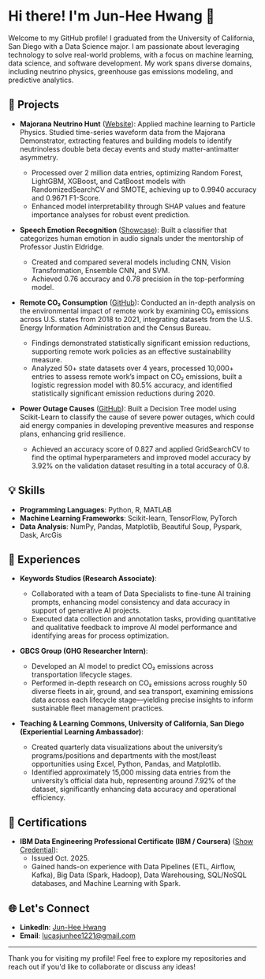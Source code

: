 # Hi there! I'm Jun-Hee Hwang 👋

Welcome to my GitHub profile! I graduated from the University of California, San Diego with a Data Science major. I am passionate about leveraging technology to solve real-world problems, with a focus on machine learning, data science, and software development. My work spans diverse domains, including neutrino physics, greenhouse gas emissions modeling, and predictive analytics.

## 🔭 Projects

- **Majorana Neutrino Hunt** ([Website](https://junismyname.github.io/MajoranaNeutrinoHunt-Website/)): Applied machine learning to Particle Physics. Studied time-series waveform data from the Majorana Demonstrator, extracting features and building models to identify neutrinoless double beta decay events and study matter-antimatter asymmetry.
  - Processed over 2 million data entries, optimizing Random Forest, LightGBM, XGBoost, and CatBoost models with RandomizedSearchCV and SMOTE, achieving up to 0.9940 accuracy and 0.9671 F1-Score.
  - Enhanced model interpretability through SHAP values and feature importance analyses for robust event prediction. 
  
- **Speech Emotion Recognition** ([Showcase](https://drive.google.com/file/d/1g6Z6KEemH3BcP1AUWjN5yAszw8Bv_3aC/view)): Built a classifier that categorizes human emotion in audio signals under the mentorship of Professor Justin Eldridge.
  - Created and compared several models including CNN, Vision Transformation, Ensemble CNN, and SVM.
  - Achieved 0.76 accuracy and 0.78 precision in the top-performing model.
    
- **Remote CO₂ Consumption** ([GitHub](https://github.com/Junismyname/Remote-CO2-Emissions189)): Conducted an in-depth analysis on the environmental impact of remote work by examining CO₂ emissions across U.S. states from 2018 to 2021, integrating datasets from the U.S. Energy Information Administration and the Census Bureau.     
  - Findings demonstrated statistically significant emission reductions, supporting remote work policies as an effective sustainability measure.
  - Analyzed 50+ state datasets over 4 years, processed 10,000+ entries to assess remote work’s impact on CO₂ emissions, built a logistic regression model with 80.5% accuracy, and identified statistically significant emission reductions during 2020.
 
- **Power Outage Causes** ([GitHub](https://gabrielchasukjin.github.io/Power-Outage-Classification-Model/)): Built a Decision Tree model using Scikit-Learn to classify the cause of severe power outages, which could aid energy companies in developing preventive measures and response plans, enhancing grid resilience.
   - Achieved an accuracy score of 0.827 and applied GridSearchCV to find the optimal hyperparameters and improved model accuracy by 3.92% on the validation dataset resulting in a total accuracy of 0.8.

## 💡 Skills

- **Programming Languages**: Python, R, MATLAB
- **Machine Learning Frameworks**: Scikit-learn, TensorFlow, PyTorch
- **Data Analysis**: NumPy, Pandas, Matplotlib, Beautiful Soup, Pyspark, Dask, ArcGis

## 🌟 Experiences
- **Keywords Studios (Research Associate)**:
  - Collaborated with a team of Data Specialists to fine-tune AI training prompts, enhancing model consistency and data accuracy in support of generative AI projects.
  - Executed data collection and annotation tasks, providing quantitative and qualitative feedback to improve AI model performance and identifying areas for process optimization.

- **GBCS Group (GHG Researcher Intern)**: 
  - Developed an AI model to predict CO₂ emissions across transportation lifecycle stages.
  - Performed in-depth research on CO₂ emissions across roughly 50 diverse fleets in air, ground, and sea transport, examining emissions data across each lifecycle stage—yielding precise insights to inform sustainable fleet management practices.
  
- **Teaching & Learning Commons, University of California, San Diego (Experiential Learning Ambassador)**:
  - Created quarterly data visualizations about the university’s programs/positions and departments with the most/least opportunities using Excel, Python, Pandas, and Matplotlib.
  - Identified approximately 15,000 missing data entries from the university’s official data hub, representing around 7.92% of the dataset, significantly enhancing data accuracy and operational efficiency.
## 📜 Certifications

- **IBM Data Engineering Professional Certificate (IBM / Coursera)** ([Show Credential](https://www.coursera.org/account/accomplishments/professional-cert/TKS3I2VAUXOQ)):
    - Issued Oct. 2025.
    - Gained hands-on experience with Data Pipelines (ETL, Airflow, Kafka), Big Data (Spark, Hadoop), Data Warehousing, SQL/NoSQL databases, and Machine Learning with Spark.
      
## 🌐 Let's Connect

- **LinkedIn**: [Jun-Hee Hwang](https://www.linkedin.com/in/jun-hee-hwang/)
- **Email**: [lucasjunhee1221@gmail.com](mailto:lucasjunhee1221@gmail.com)

---

Thank you for visiting my profile! Feel free to explore my repositories and reach out if you'd like to collaborate or discuss any ideas!

